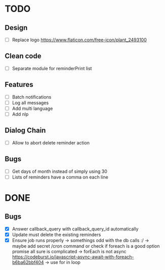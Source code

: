 # TODO

## Design

- [ ] Replace logo https://www.flaticon.com/free-icon/plant_2493100

## Clean code

- [ ] Separate module for reminderPrint list

## Features

- [ ] Batch notifications
- [ ] Log all messages
- [ ] Add multi language
- [ ] Add nlp

## Dialog Chain

- [ ] Allow to abort delete reminder action

## Bugs

- [ ] Get days of month instead of simply using 30
- [ ] Lists of reminders have a comma on each line

# DONE

## Bugs

- [x] Answer callback_query with callback_query_id automatically
- [x] Update must delete the existing reminders
- [x] Ensure job runs properly -> somethings odd with the db calls :/ -> maybe add secret /cron command or check if foreach is a good option promise all sure is complicated -> forEach is not async https://codeburst.io/javascript-async-await-with-foreach-b6ba62bbf404 -> use for in loop